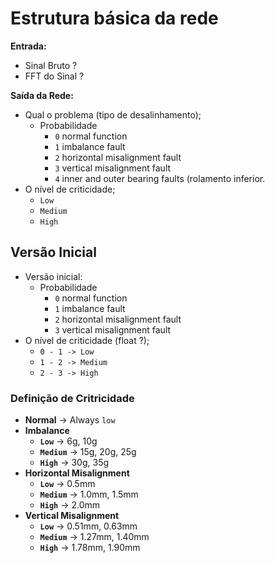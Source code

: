 # Estrutura básica da rede

**Entrada:**
- Sinal Bruto ?
- FFT do Sinal ?

**Saída da Rede:**
- Qual o problema (tipo de desalinhamento);
	- Probabilidade
		- `0` normal function
		- `1` imbalance fault
		- `2` horizontal misalignment fault
		- `3` vertical misalignment fault 
		- `4` inner and outer bearing faults (rolamento inferior.
- O nível de criticidade;
	- `Low`
	-  `Medium`
	-  `High`

## Versão Inicial 

- Versão inicial: 
	- Probabilidade
		- `0` normal function
		- `1` imbalance fault
		- `2` horizontal misalignment fault
		- `3` vertical misalignment fault 
- O nível de criticidade (float ?);
	- `0 - 1 -> Low`
	- `1 - 2 -> Medium`
	- `2 - 3 -> High`


	
### Definição de Critricidade

- **Normal** -> Always `low`
- **Imbalance**
	- **`Low`** -> 6g, 10g
	- **`Medium`** -> 15g, 20g, 25g
	- **`High`** -> 30g, 35g
- **Horizontal Misalignment**
	- **`Low`** -> 0.5mm
	- **`Medium`** -> 1.0mm, 1.5mm
	- **`High`** -> 2.0mm
-  **Vertical Misalignment**
  	- **`Low`** -> 0.51mm, 0.63mm
	- **`Medium`** -> 1.27mm, 1.40mm
	- **`High`** -> 1.78mm, 1.90mm